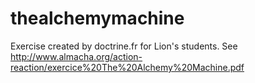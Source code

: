 # thealchemymachine

Exercise created by doctrine.fr for Lion's students.
See http://www.almacha.org/action-reaction/exercice%20The%20Alchemy%20Machine.pdf
